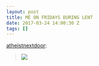 ```yaml
---
layout: post
title: ME ON FRIDAYS DURING LENT
date: 2017-03-24 14:00:30 Z
tags: []
---
```

[atheistnextdoor](http://atheistnextdoor.tumblr.com/post/111598753934):

> ![](https://66.media.tumblr.com/a507a4b290ce8e07ea81add62c031632/tumblr_inline_pk3rf0iPYY1snpcgy_540.gif)
